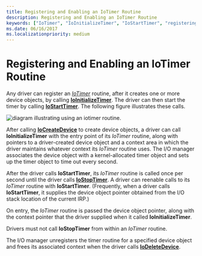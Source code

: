 ```yaml
---
title: Registering and Enabling an IoTimer Routine
description: Registering and Enabling an IoTimer Routine
keywords: ["IoTimer", "IoInitializeTimer", "IoStartTimer", "registering IoTimer routines"]
ms.date: 06/16/2017
ms.localizationpriority: medium
---
```


# Registering and Enabling an IoTimer Routine





Any driver can register an [*IoTimer*](/windows-hardware/drivers/ddi/wdm/nc-wdm-io_timer_routine) routine, after it creates one or more device objects, by calling [**IoInitializeTimer**](/windows-hardware/drivers/ddi/wdm/nf-wdm-ioinitializetimer). The driver can then start the timer by calling [**IoStartTimer**](/windows-hardware/drivers/ddi/ntifs/nf-ntifs-iostarttimer). The following figure illustrates these calls.

![diagram illustrating using an iotimer routine.](images/3iotmer.png)

After calling [**IoCreateDevice**](/windows-hardware/drivers/ddi/wdm/nf-wdm-iocreatedevice) to create device objects, a driver can call **IoInitializeTimer** with the entry point of its *IoTimer* routine, along with pointers to a driver-created device object and a context area in which the driver maintains whatever context its *IoTimer* routine uses. The I/O manager associates the device object with a kernel-allocated timer object and sets up the timer object to time out every second.

After the driver calls **IoStartTimer**, its *IoTimer* routine is called once per second until the driver calls [**IoStopTimer**](/windows-hardware/drivers/ddi/ntifs/nf-ntifs-iostoptimer). A driver can reenable calls to its *IoTimer* routine with **IoStartTimer**. (Frequently, when a driver calls **IoStartTimer**, it supplies the device object pointer obtained from the I/O stack location of the current IRP.)

On entry, the *IoTimer* routine is passed the device object pointer<em>,</em> along with the context pointer that the driver supplied when it called **IoInitializeTimer**.

Drivers must not call **IoStopTimer** from within an *IoTimer* routine.

The I/O manager unregisters the timer routine for a specified device object and frees its associated context when the driver calls [**IoDeleteDevice**](/windows-hardware/drivers/ddi/wdm/nf-wdm-iodeletedevice).

 

